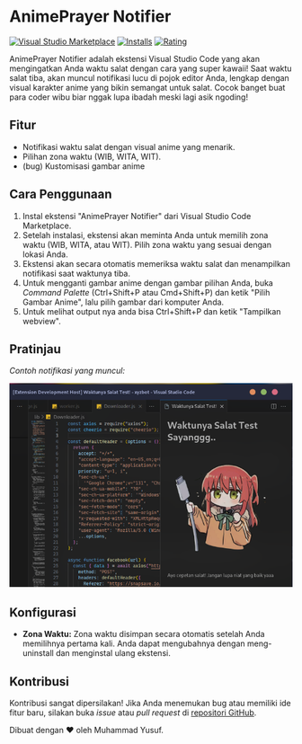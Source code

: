 # AnimePrayer Notifier

[![Visual Studio Marketplace](https://img.shields.io/visual-studio-marketplace/v/MuhammadYusuf.animeprayer-notifier)](https://marketplace.visualstudio.com/items?itemName=MuhammadYusuf.animeprayer-notifier)
[![Installs](https://img.shields.io/visual-studio-marketplace/i/MuhammadYusuf.animeprayer-notifier)](https://marketplace.visualstudio.com/items?itemName=MuhammadYusuf.animeprayer-notifier)
[![Rating](https://img.shields.io/visual-studio-marketplace/r/MuhammadYusuf.animeprayer-notifier)](https://marketplace.visualstudio.com/items?itemName=MuhammadYusuf.animeprayer-notifier)

AnimePrayer Notifier adalah ekstensi Visual Studio Code yang akan mengingatkan Anda waktu salat dengan cara yang super kawaii! Saat waktu salat tiba, akan muncul notifikasi lucu di pojok editor Anda, lengkap dengan visual karakter anime yang bikin semangat untuk salat. Cocok banget buat para coder wibu biar nggak lupa ibadah meski lagi asik ngoding!

## Fitur

- Notifikasi waktu salat dengan visual anime yang menarik.
- Pilihan zona waktu (WIB, WITA, WIT).
- (bug) Kustomisasi gambar anime

## Cara Penggunaan

1.  Instal ekstensi "AnimePrayer Notifier" dari Visual Studio Code Marketplace.
2.  Setelah instalasi, ekstensi akan meminta Anda untuk memilih zona waktu (WIB, WITA, atau WIT). Pilih zona waktu yang sesuai dengan lokasi Anda.
3.  Ekstensi akan secara otomatis memeriksa waktu salat dan menampilkan notifikasi saat waktunya tiba.
4.  Untuk mengganti gambar anime dengan gambar pilihan Anda, buka _Command Palette_ (Ctrl+Shift+P atau Cmd+Shift+P) dan ketik "Pilih Gambar Anime", lalu pilih gambar dari komputer Anda.
5.  Untuk melihat output nya anda bisa Ctrl+Shift+P dan ketik "Tampilkan webview".

## Pratinjau

_Contoh notifikasi yang muncul:_

![Contoh Notifikasi](/assets/Screenshot%20From%202025-01-28%2002-31-45.png)

## Konfigurasi

- **Zona Waktu:** Zona waktu disimpan secara otomatis setelah Anda memilihnya pertama kali. Anda dapat mengubahnya dengan meng-uninstall dan menginstal ulang ekstensi.

## Kontribusi

Kontribusi sangat dipersilakan! Jika Anda menemukan bug atau memiliki ide fitur baru, silakan buka _issue_ atau _pull request_ di [repositori GitHub](https://github.com/VernSG/anime-prayer).

Dibuat dengan ❤️ oleh Muhammad Yusuf.
